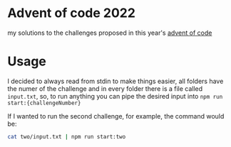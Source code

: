# Advent of code 2022

my solutions to the challenges proposed in this year's [advent of code](https://adventofcode.com/2022/)

# Usage

I decided to always read from stdin to make things easier, all folders have the
numer of the challenge and in every folder there is a file called `input.txt`, so, to run
anything you can pipe the desired input into `npm run
start:{challengeNumber}` 

If I wanted to run the second challenge, for example, the command would be:

```sh
cat two/input.txt | npm run start:two
```
